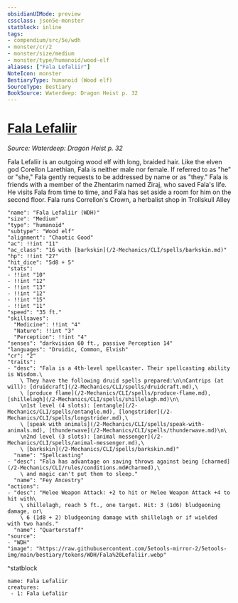 ```yaml
---
obsidianUIMode: preview
cssclass: json5e-monster
statblock: inline
tags:
- compendium/src/5e/wdh
- monster/cr/2
- monster/size/medium
- monster/type/humanoid/wood-elf
aliases: ["Fala Lefaliir"]
NoteIcon: monster
BestiaryType: humanoid (Wood elf)
SourceType: Bestiary
BookSource: Waterdeep: Dragon Heist p. 32
---
```

# [Fala Lefaliir](2-Mechanics/CLI/bestiary/npc/fala-lefaliir-wdh.md)
*Source: Waterdeep: Dragon Heist p. 32*  

Fala Lefaliir is an outgoing wood elf with long, braided hair. Like the elven god Corellon Larethian, Fala is neither male nor female. If referred to as "he" or "she," Fala gently requests to be addressed by name or as "they." Fala is friends with a member of the Zhentarim named Ziraj, who saved Fala's life. He visits Fala from time to time, and Fala has set aside a room for him on the second floor. Fala runs Correllon's Crown, a herbalist shop in Trollskull Alley

```statblock
"name": "Fala Lefaliir (WDH)"
"size": "Medium"
"type": "humanoid"
"subtype": "Wood elf"
"alignment": "Chaotic Good"
"ac": !!int "11"
"ac_class": "16 with [barkskin](/2-Mechanics/CLI/spells/barkskin.md)"
"hp": !!int "27"
"hit_dice": "5d8 + 5"
"stats":
- !!int "10"
- !!int "12"
- !!int "13"
- !!int "12"
- !!int "15"
- !!int "11"
"speed": "35 ft."
"skillsaves":
  "Medicine": !!int "4"
  "Nature": !!int "3"
  "Perception": !!int "4"
"senses": "darkvision 60 ft., passive Perception 14"
"languages": "Druidic, Common, Elvish"
"cr": "2"
"traits":
- "desc": "Fala is a 4th-level spellcaster. Their spellcasting ability is Wisdom.\
    \ They have the following druid spells prepared:\n\nCantrips (at will): [druidcraft](/2-Mechanics/CLI/spells/druidcraft.md),\
    \ [produce flame](/2-Mechanics/CLI/spells/produce-flame.md), [shillelagh](/2-Mechanics/CLI/spells/shillelagh.md)\n\
    \n1st level (4 slots): [entangle](/2-Mechanics/CLI/spells/entangle.md), [longstrider](/2-Mechanics/CLI/spells/longstrider.md),\
    \ [speak with animals](/2-Mechanics/CLI/spells/speak-with-animals.md), [thunderwave](/2-Mechanics/CLI/spells/thunderwave.md)\n\
    \n2nd level (3 slots): [animal messenger](/2-Mechanics/CLI/spells/animal-messenger.md),\
    \ [barkskin](/2-Mechanics/CLI/spells/barkskin.md)"
  "name": "Spellcasting"
- "desc": "Fala has advantage on saving throws against being [charmed](/2-Mechanics/CLI/rules/conditions.md#charmed),\
    \ and magic can't put them to sleep."
  "name": "Fey Ancestry"
"actions":
- "desc": "Melee Weapon Attack: +2 to hit or Melee Weapon Attack +4 to hit with\
    \ shillelagh, reach 5 ft., one target. Hit: 3 (1d6) bludgeoning damage, or\
    \ 6 (1d8 + 2) bludgeoning damage with shillelagh or if wielded with two hands."
  "name": "Quarterstaff"
"source":
- "WDH"
"image": "https://raw.githubusercontent.com/5etools-mirror-2/5etools-img/main/bestiary/tokens/WDH/Fala%20Lefaliir.webp"
```
^statblock

```encounter-table
name: Fala Lefaliir
creatures:
 - 1: Fala Lefaliir
```